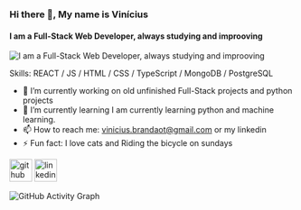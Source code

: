 ### Hi there 👋, My name is Vinícius
#### I am a Full-Stack Web Developer, always studying and improoving
![I am a Full-Stack Web Developer, always studying and improoving](https://repository-images.githubusercontent.com/507089682/889a6863-d25c-4a54-b2c5-8efad7260eeb)


Skills: REACT / JS / HTML / CSS / TypeScript / MongoDB / PostgreSQL

- 🔭 I’m currently working on old unfinished Full-Stack projects and python  projects  
- 🌱 I’m currently learning I am currently learning python and machine learning. 
- 📫 How to reach me: vinicius.brandaot@gmail.com or my linkedin 
- ⚡ Fun fact: I love cats and Riding the bicycle on sundays   


[<img src='https://cdn.jsdelivr.net/npm/simple-icons@3.0.1/icons/github.svg' alt='github' height='40'>](https://github.com/TeuPremium)  [<img src='https://cdn.jsdelivr.net/npm/simple-icons@3.0.1/icons/linkedin.svg' alt='linkedin' height='40'>](https://www.linkedin.com/in/https://www.linkedin.com/in/viniciusssb000//)  

![GitHub Activity Graph](https://activity-graph.herokuapp.com/graph?username=TeuPremium)  

